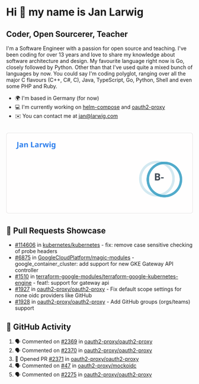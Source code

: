 # Hi 👋 my name is Jan Larwig

## Coder, Open Sourcerer, Teacher

I'm a Software Engineer with a passion for open source and teaching. I've been coding for over 13 years and love to share my knowledge about software architecture and design. My favourite language right now is Go, closely followed by Python. Other than that I've used quite a mixed bunch of languages by now. You could say I'm coding polyglot, ranging over all the major C flavours (C++, C#, C), Java, TypeScript, Go, Python, Shell and even some PHP and Ruby.

- 🌍 I'm based in Germany (for now)
- 💻 I'm currently working on [helm-compose](https://seacrew.github.io/helm-compose/) and [oauth2-proxy](https://github.com/oauth2-proxy/oauth2-proxy)
- ✉️ You can contact me at [jan@larwig.com](mailto:jan@larwig.com)

<br>

<a href="https://github.com/anuraghazra/github-readme-stats">
  <picture>
    <source
      srcset="https://raw.githubusercontent.com/tuunit/tuunit/main/general_dark.svg" 
      media="(prefers-color-scheme: dark)" 
    />
    <source
      srcset="https://raw.githubusercontent.com/tuunit/tuunit/main/general_light.svg" 
      media="(prefers-color-scheme: light), (prefers-color-scheme: no-preference)" 
    />
    <img src="https://raw.githubusercontent.com/tuunit/tuunit/main/general_light.svg" />
  </picture>
</a>

## 🔧 Pull Requests Showcase

- [#114606](https://github.com/kubernetes/kubernetes/issues/114606) in [kubernetes/kubernetes](https://github.com/kubernetes/kubernetes) - fix: remove case sensitive checking of probe headers
- [#6875](https://github.com/GoogleCloudPlatform/magic-modules/pull/6875) in [GoogleCloudPlatform/magic-modules](https://github.com/GoogleCloudPlatform/magic-modules) - google_container_cluster: add support for new GKE Gateway API controller
- [#1510](https://github.com/terraform-google-modules/terraform-google-kubernetes-engine/pull/1510) in [terraform-google-modules/terraform-google-kubernetes-engine](https://github.com/terraform-google-modules/terraform-google-kubernetes-engine) - feat!: support for gateway api
- [#1927](https://github.com/oauth2-proxy/oauth2-proxy/issues/1927) in [oauth2-proxy/oauth2-proxy](https://github.com/oauth2-proxy/oauth2-proxy) - Fix default scope settings for none oidc providers like GitHub
- [#1928](https://github.com/oauth2-proxy/oauth2-proxy/issues/1928) in [oauth2-proxy/oauth2-proxy](https://github.com/oauth2-proxy/oauth2-proxy) - Add GitHub groups (orgs/teams) support

## 🔔 GitHub Activity

<!--START_SECTION:activity-->
1. 🗣 Commented on [#2369](https://github.com/oauth2-proxy/oauth2-proxy/issues/2369#issuecomment-1872906140) in [oauth2-proxy/oauth2-proxy](https://github.com/oauth2-proxy/oauth2-proxy)
2. 🗣 Commented on [#2370](https://github.com/oauth2-proxy/oauth2-proxy/issues/2370#issuecomment-1872905429) in [oauth2-proxy/oauth2-proxy](https://github.com/oauth2-proxy/oauth2-proxy)
3. 💪 Opened PR [#2371](https://github.com/oauth2-proxy/oauth2-proxy/pull/2371) in [oauth2-proxy/oauth2-proxy](https://github.com/oauth2-proxy/oauth2-proxy)
4. 🗣 Commented on [#47](https://github.com/oauth2-proxy/mockoidc/pull/47#issuecomment-1872902083) in [oauth2-proxy/mockoidc](https://github.com/oauth2-proxy/mockoidc)
5. 🗣 Commented on [#2275](https://github.com/oauth2-proxy/oauth2-proxy/issues/2275#issuecomment-1872901357) in [oauth2-proxy/oauth2-proxy](https://github.com/oauth2-proxy/oauth2-proxy)
<!--END_SECTION:activity-->
